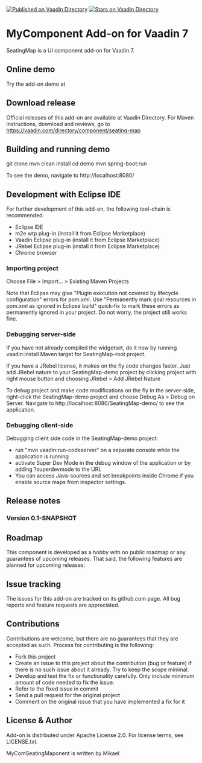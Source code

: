 [![Published on Vaadin  Directory](https://img.shields.io/badge/Vaadin%20Directory-published-00b4f0.svg)](https://vaadin.com/directory/component/seating-map)
[![Stars on Vaadin Directory](https://img.shields.io/vaadin-directory/star/seating-map.svg)](https://vaadin.com/directory/component/seating-map)

# MyComponent Add-on for Vaadin 7

SeatingMap is a UI component add-on for Vaadin 7.

## Online demo

Try the add-on demo at <url of the online demo>

## Download release

Official releases of this add-on are available at Vaadin Directory. For Maven instructions, download and reviews, go to https://vaadin.com/directory/component/seating-map

## Building and running demo

git clone <url of the MyComponent repository>
mvn clean install
cd demo
mvn spring-boot:run

To see the demo, navigate to http://localhost:8080/

## Development with Eclipse IDE

For further development of this add-on, the following tool-chain is recommended:
- Eclipse IDE
- m2e wtp plug-in (install it from Eclipse Marketplace)
- Vaadin Eclipse plug-in (install it from Eclipse Marketplace)
- JRebel Eclipse plug-in (install it from Eclipse Marketplace)
- Chrome browser

### Importing project

Choose File > Import... > Existing Maven Projects

Note that Eclipse may give "Plugin execution not covered by lifecycle configuration" errors for pom.xml. Use "Permanently mark goal resources in pom.xml as ignored in Eclipse build" quick-fix to mark these errors as permanently ignored in your project. Do not worry, the project still works fine. 

### Debugging server-side

If you have not already compiled the widgetset, do it now by running vaadin:install Maven target for SeatingMap-root project.

If you have a JRebel license, it makes on the fly code changes faster. Just add JRebel nature to your SeatingMap-demo project by clicking project with right mouse button and choosing JRebel > Add JRebel Nature

To debug project and make code modifications on the fly in the server-side, right-click the SeatingMap-demo project and choose Debug As > Debug on Server. Navigate to http://localhost:8080/SeatingMap-demo/ to see the application.

### Debugging client-side

Debugging client side code in the SeatingMap-demo project:
  - run "mvn vaadin:run-codeserver" on a separate console while the application is running
  - activate Super Dev Mode in the debug window of the application or by adding ?superdevmode to the URL
  - You can access Java-sources and set breakpoints inside Chrome if you enable source maps from inspector settings.
 
## Release notes

### Version 0.1-SNAPSHOT

## Roadmap

This component is developed as a hobby with no public roadmap or any guarantees of upcoming releases. That said, the following features are planned for upcoming releases:

## Issue tracking

The issues for this add-on are tracked on its github.com page. All bug reports and feature requests are appreciated. 

## Contributions

Contributions are welcome, but there are no guarantees that they are accepted as such. Process for contributing is the following:
- Fork this project
- Create an issue to this project about the contribution (bug or feature) if there is no such issue about it already. Try to keep the scope minimal.
- Develop and test the fix or functionality carefully. Only include minimum amount of code needed to fix the issue.
- Refer to the fixed issue in commit
- Send a pull request for the original project
- Comment on the original issue that you have implemented a fix for it

## License & Author

Add-on is distributed under Apache License 2.0. For license terms, see LICENSE.txt.

MyComSeatingMaponent is written by Mikael

